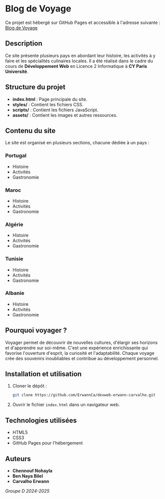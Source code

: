 # Blog de Voyage

Ce projet est hébergé sur GitHub Pages et accessible à l'adresse suivante : [Blog de Voyage](https://erwannca.github.io/devweb-erwann-carvalho/)

## Description

Ce site présente plusieurs pays en abordant leur histoire, les activités à y faire et les spécialités culinaires locales. Il a été réalisé dans le cadre du cours de **Développement Web** en Licence 2 Informatique à **CY Paris Université**.

## Structure du projet

- **index.html** : Page principale du site.
- **styles/** : Contient les fichiers CSS.
- **scripts/** : Contient les fichiers JavaScript.
- **assets/** : Contient les images et autres ressources.

## Contenu du site

Le site est organisé en plusieurs sections, chacune dédiée à un pays :

### Portugal
- Histoire
- Activités
- Gastronomie

### Maroc
- Histoire
- Activités
- Gastronomie

### Algérie
- Histoire
- Activités
- Gastronomie

### Tunisie
- Histoire
- Activités
- Gastronomie

### Albanie
- Histoire
- Activités
- Gastronomie

## Pourquoi voyager ?

Voyager permet de découvrir de nouvelles cultures, d'élargir ses horizons et d'apprendre sur soi-même. C'est une expérience enrichissante qui favorise l'ouverture d'esprit, la curiosité et l'adaptabilité. Chaque voyage crée des souvenirs inoubliables et contribue au développement personnel.

## Installation et utilisation

1. Cloner le dépôt :
   ```bash
   git clone https://github.com/ErwannCa/devweb-erwann-carvalho.git
   ```
2. Ouvrir le fichier `index.html` dans un navigateur web.

## Technologies utilisées

- HTML5
- CSS3
- GitHub Pages pour l'hébergement

## Auteurs

- **Chennouf Nohayla**
- **Ben Naya Bilel**
- **Carvalho Erwann**

_Groupe D 2024-2025_
